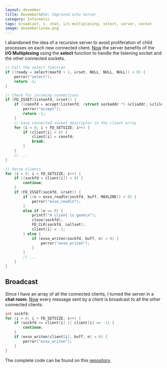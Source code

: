 ```yaml
---
layout: devember
title: Devember&#58; Improved echo Server
category: Informatic
tags: broadcast, c, chat, i/o multiplexing, select, server, socket
image: devemberisnow.png
---
```

I abandoned the idea of a recursive server to avoid proliferation of child processes on each new connected client. [Now](https://github.com/Fahien/exsocket/commit/84b53a07496da48d10fb03cda7c2997a76cfb452) the server benefits of the **I/O Multiplexing** using the **select** function to handle the listening socket and the other connected sockets.

```c
// Call the select function
if ((ready = select(maxfd + 1, &rset, NULL, NULL, NULL)) < 0) {
	perror("select");
	return -1;
}

// Check for incoming connections
if (FD_ISSET(listenfd, &rset)) {
	if ((connfd = accept(listenfd, (struct sockaddr *) &cliaddr, &clilen)) < 0) {
		perror("accept");
		return -1;
	}
	// Save connected socket descriptor in the client array
	for (i = 0; i < FD_SETSIZE; i++) {
		if (client[i] < 0) {
			client[i] = connfd;
			break;
		}
	}
	// ...
}

// Serve clients
for (i = 0; i < FD_SETSIZE; i++) {
	if ((sockfd = client[i]) < 0) {
		continue;
	}
	if (FD_ISSET(sockfd, &rset)) {
		if ((n = exso_readln(sockfd, buff, MAXLINE)) < 0) {
			perror("exso_readln");
		}
		else if (n == 0) {
			printf("A client is gone\n");
			close(sockfd);
			FD_CLR(sockfd, &allset);
			client[i] = -1;
		} else {
			if (exso_writen(sockfd, buff, n) < 0) {
				perror("exso_writen");
			}
		}
		// ...
	}
}
```
## Broadcast

Since I have an array of all the connected clients, I turned the server in a **chat room**. [Now](https://github.com/Fahien/exsocket/commit/5060d726c9a20d359c5440cd9c36ffa15147c483) every message sent by a client is broadcast to all the other connected clients:

```c
int sockfd;
for (i = 0; i < FD_SETSIZE; i++) {
	if (sockfd == client[i] || client[i] == -1) {
		continue;
	}
	if (exso_writen(client[i], buff, n) < 0) {
		perror("exso_writen");
	}
}
```
The complete code can be found on this [repository](https://github.com/Fahien/exsocket).
